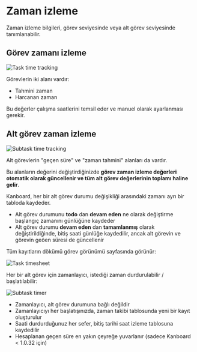 Zaman izleme
=============

Zaman izleme bilgileri, görev seviyesinde veya alt görev seviyesinde tanımlanabilir.

Görev zamanı izleme
------------------

![Task time tracking](screenshots/task-time-tracking.png)

Görevlerin iki alanı vardır:

- Tahmini zaman
- Harcanan zaman

Bu değerler çalışma saatlerini temsil eder ve manuel olarak ayarlanması gerekir.

Alt görev zaman izleme
---------------------

![Subtask time tracking](screenshots/subtask-time-tracking.png)

Alt görevlerin "geçen süre" ve "zaman tahmini" alanları da vardır.

Bu alanların değerini değiştirdiğinizde **görev zaman izleme değerleri otomatik olarak güncellenir ve tüm alt görev değerlerinin toplamı haline gelir**.

Kanboard, her bir alt görev durumu değişikliği arasındaki zamanı ayrı bir tabloda kaydeder.

- Alt görev durumunu **todo** dan **devam eden** ne olarak değiştirme başlangıç zamanını günlüğüne kaydeder
- Alt görev durumu **devam eden** dan **tamamlanmış** olarak değiştirildiğinde, bitiş saati günlüğe kaydedilir, ancak alt görevin ve görevin geöen süresi de güncellenir

Tüm kayıtların dökümü görev görünümü sayfasında görünür:

![Task timesheet](screenshots/task-timesheet.png)

Her bir alt görev için zamanlayıcı, istediği zaman durdurulabilir / başlatılabilir:

![Subtask timer](screenshots/subtask-timer.png)

- Zamanlayıcı, alt görev durumuna bağlı değildir
- Zamanlayıcıyı her başlatışınızda, zaman takibi tablosunda yeni bir kayıt oluşturulur
- Saati durdurduğunuz her sefer, bitiş tarihi saat izleme tablosuna kaydedilir
- Hesaplanan geçen süre en yakın çeyreğe yuvarlanır (sadece Kanboard < 1.0.32 için)
